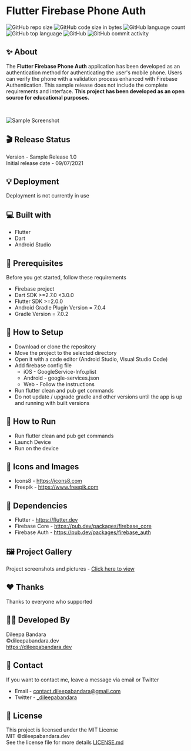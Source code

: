 # Flutter Firebase Phone Auth

![GitHub repo size](https://img.shields.io/github/repo-size/dileepabandara/flutter_firebase_phone_auth?color=red&label=repository%20size)
![GitHub code size in bytes](https://img.shields.io/github/languages/code-size/dileepabandara/flutter_firebase_phone_auth?color=red)
![GitHub language count](https://img.shields.io/github/languages/count/dileepabandara/flutter_firebase_phone_auth)
![GitHub top language](https://img.shields.io/github/languages/top/dileepabandara/flutter_firebase_phone_auth)
![GitHub](https://img.shields.io/github/license/dileepabandara/flutter_firebase_phone_auth?color=yellow)
![GitHub commit activity](https://img.shields.io/github/commit-activity/m/dileepabandara/flutter_firebase_phone_auth?color=brightgreen&label=commits)

## ✨ About

The **Flutter Firebase Phone Auth** application has been developed as an authentication method for authenticating the user's mobile phone. Users can verify the phone with a validation process enhanced with Firebase Authentication. This sample release does not include the complete requirements and interface. **This project has been developed as an open source for educational purposes.**

<br>

![Sample Screenshot](https://dileepabandara.github.io/public-images/projects/flutter-firebase-phone-auth-preview.png)

## 🎬 Release Status

Version - Sample Release 1.0  
Initial release date - 09/07/2021

## 💡 Deployment

Deployment is not currently in use

## 💻 Built with

- Flutter
- Dart
- Android Studio

## 📌 Prerequisites

Before you get started, follow these requirements

- Firebase project
- Dart SDK >=2.7.0 <3.0.0
- Flutter SDK >=2.0.0
- Android Gradle Plugin Version = 7.0.4
- Gradle Version = 7.0.2

## 🍃 How to Setup

- Download or clone the repository
- Move the project to the selected directory
- Open it with a code editor (Android Studio, Visual Studio Code)
- Add firebase config file
  - iOS - GoogleService-Info.plist
  - Android - google-services.json
  - Web - Follow the instructions
- Run flutter clean and pub get commands
- Do not update / upgrade gradle and other versions until the app is up and running with built versions

## 🚀 How to Run

- Run flutter clean and pub get commands
- Launch Device
- Run on the device

## 📸 Icons and Images

- Icons8 - https://icons8.com
- Freepik - https://www.freepik.com

## 💎 Dependencies

- Flutter - https://flutter.dev
- Firebase Core - https://pub.dev/packages/firebase_core
- Firebase Auth - https://pub.dev/packages/firebase_auth

## 🖼️ Project Gallery

Project screenshots and pictures - [Click here to view](https://www.figma.com/file/BIp5vZzQDFVzfoMOhNwpm8/Flutter-Firebase-Phone-Auth---Mobile-App-UI?node-id=0%3A1)

## ❤️ Thanks

Thanks to everyone who supported

## 👨‍💻 Developed By

Dileepa Bandara  
©dileepabandara.dev  
<https://dileepabandara.dev>

## 💬 Contact

If you want to contact me, leave a message via email or Twitter

- Email - <contact.dileepabandara@gmail.com>
- Twitter - [_dileepabandara](https://twitter.com/_dileepabandara)

## 📜 License

This project is licensed under the MIT License  
MIT ©dileepabandara.dev  
See the license file for more details [LICENSE.md](https://github.com/dileepabandara/flutter_firebase_phone_auth/blob/main/LICENSE)
